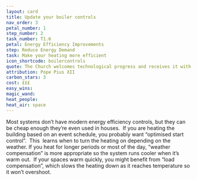 ```yaml
---
layout: card
title: Update your boiler controls
nav_order: 3
petal_number: 1
step_number: 2
task_number: T1.6
petal: Energy Efficiency Improvements
step: Reduce Energy Demand
task: Make your heating more efficient
icon_shortcode: boilercontrols
quote: The Church welcomes technological progress and receives it with love
attribution: Pope Pius XII
carbon_stars: 3
cost: £££
easy_wins: 
magic_wand: 
heat_people: 
heat_air: space
---
```


<p>Most systems don’t have modern energy efficiency controls, but they can be cheap enough they’re even used in houses.  If you are heating the building based on an event schedule, you probably want “optimised start control”.  This  learns when to turn the heating on depending on the weather. If you heat for longer periods or most of the day, “weather compensation” is more appropriate so the system runs cooler when it’s warm out.  If your spaces warm quickly, you might benefit from “load compensation”, which slows the heating down as it reaches temperature so it won’t overshoot.</p> 
